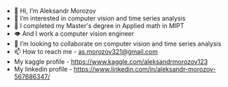 - 👋 Hi, I’m Aleksandr Morozov 
- 👀 I’m interested in computer vision and time series analysis  
- 🌱 I completed my Master's degree in Applied math in MIPT
- 👁️ And I work a computer vision engineer
- 💞️ I’m looking to collaborate on computer vision and time series analysis 
- 📫 How to reach me - as.morozov321@gmail.com
- My kaggle profile - https://www.kaggle.com/aleksandrmorozov123
- My linkedin profile - https://www.linkedin.com/in/aleksandr-morozov-567686347/

<!---
AleksandrMorozov123/AleksandrMorozov123 is a ✨ special ✨ repository because its `README.md` (this file) appears on your GitHub profile.
You can click the Preview link to take a look at your changes.
--->
